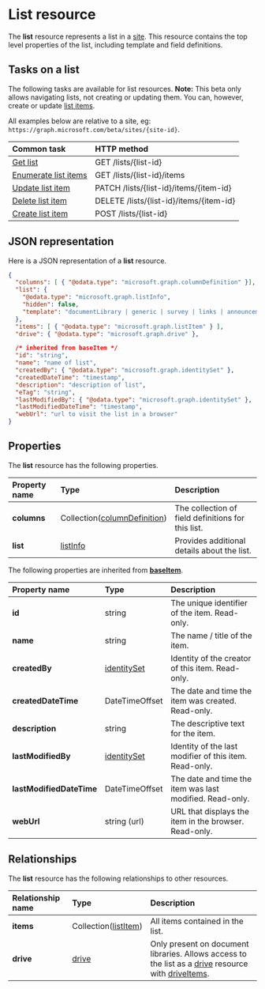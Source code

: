 # List resource

The **list** resource represents a list in a [site][].
This resource contains the top level properties of the list, including template and field definitions.

## Tasks on a list

The following tasks are available for list resources.
**Note:** This beta only allows navigating lists, not creating or updating them.
You can, however, create or update [list items][listItem].

All examples below are relative to a site, eg: `https://graph.microsoft.com/beta/sites/{site-id}`.

| Common task              | HTTP method
|:-------------------------|:------------------------------
| [Get list][]             | GET /lists/{list-id}
| [Enumerate list items][] | GET /lists/{list-id}/items
| [Update list item][]     | PATCH /lists/{list-id}/items/{item-id}
| [Delete list item][]     | DELETE /lists/{list-id}/items/{item-id}
| [Create list item][]     | POST /lists/{list-id}

[Get list]: ../api/list_get.md
[Enumerate list items]: ../api/listItems_list.md
[Update list item]: ../api/listItem_update.md
[Delete list item]: ../api/listItem_delete.md
[Create list item]: ../api/listItem_create.md

## JSON representation

Here is a JSON representation of a **list** resource.

<!-- { "blockType": "resource", "@odata.type": "microsoft.graph.list",
       "keyProperty": "id", "optionalProperties": [ "items", "drive"] } -->

```json
{
  "columns": [ { "@odata.type": "microsoft.graph.columnDefinition" }],
  "list": {
    "@odata.type": "microsoft.graph.listInfo",
    "hidden": false,
    "template": "documentLibrary | generic | survey | links | announcements | contacts ..."
  },
  "items": [ { "@odata.type": "microsoft.graph.listItem" } ],
  "drive": { "@odata.type": "microsoft.graph.drive" },

  /* inherited from baseItem */
  "id": "string",
  "name": "name of list",
  "createdBy": { "@odata.type": "microsoft.graph.identitySet" },
  "createdDateTime": "timestamp",
  "description": "description of list",
  "eTag": "string",
  "lastModifiedBy": { "@odata.type": "microsoft.graph.identitySet" },
  "lastModifiedDateTime": "timestamp",
  "webUrl": "url to visit the list in a browser"
}
```

## Properties

The **list** resource has the following properties.

| Property name | Type                            | Description
|:--------------|:--------------------------------|:---------------------------
| **columns**   | Collection([columnDefinition][]) | The collection of field definitions for this list.
| **list**      | [listInfo][]                    | Provides additional details about the list.

The following properties are inherited from **[baseItem][]**.

| Property name            | Type             | Description
|:-------------------------|:-----------------|:-------------------------------
| **id**                   | string           | The unique identifier of the item. Read-only.
| **name**                 | string           | The name / title of the item.
| **createdBy**            | [identitySet][]  | Identity of the creator of this item. Read-only.
| **createdDateTime**      | DateTimeOffset   | The date and time the item was created. Read-only.
| **description**          | string           | The descriptive text for the item.
| **lastModifiedBy**       | [identitySet][]  | Identity of the last modifier of this item. Read-only.
| **lastModifiedDateTime** | DateTimeOffset   | The date and time the item was last modified. Read-only.
| **webUrl**               | string (url)     | URL that displays the item in the browser. Read-only.

## Relationships

The **list** resource has the following relationships to other resources.

| Relationship name | Type                     | Description
|:------------------|:-------------------------|:------------------------------
| **items**         | Collection([listItem][]) | All items contained in the list.
| **drive**         | [drive][]                | Only present on document libraries. Allows access to the list as a [drive][] resource with [driveItems][driveItem].

[baseItem]: baseItem.md
[drive]: drive.md
[driveItem]: driveItem.md
[columnDefinition]: columnDefinition.md
[identitySet]: identitySet.md
[listInfo]: listInfo.md
[listItem]: listItem.md
[site]: site.md

<!-- {
  "type": "#page.annotation",
  "description": "",
  "keywords": "",
  "section": "documentation",
  "tocPath": "Resources/Lists",
  "tocBookmarks": {
    "Lists": "#"
  }
} -->
